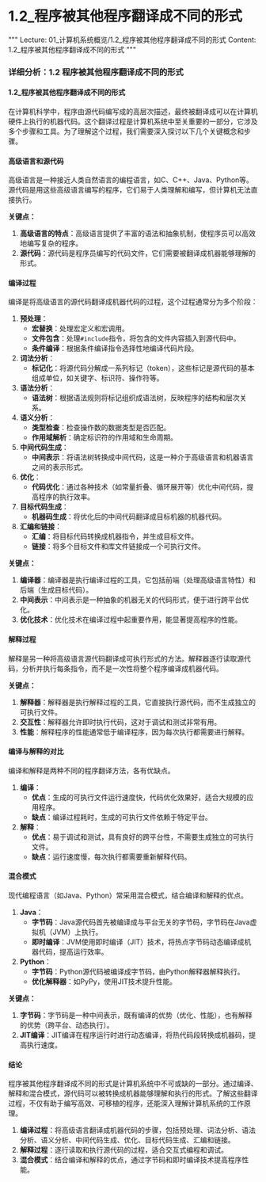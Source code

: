 # 1.2_程序被其他程序翻译成不同的形式

"""
Lecture: 01_计算机系统概览/1.2_程序被其他程序翻译成不同的形式
Content: 1.2_程序被其他程序翻译成不同的形式
"""

### 详细分析：1.2 程序被其他程序翻译成不同的形式

#### 1.2_程序被其他程序翻译成不同的形式

在计算机科学中，程序由源代码编写成的高层次描述，最终被翻译成可以在计算机硬件上执行的机器代码。这个翻译过程是计算机系统中至关重要的一部分，它涉及多个步骤和工具。为了理解这个过程，我们需要深入探讨以下几个关键概念和步骤。

#### 高级语言和源代码

高级语言是一种接近人类自然语言的编程语言，如C、C++、Java、Python等。源代码是用这些高级语言编写的程序，它们易于人类理解和编写，但计算机无法直接执行。

**关键点：**

1. **高级语言的特点**：高级语言提供了丰富的语法和抽象机制，使程序员可以高效地编写复杂的程序。
2. **源代码**：源代码是程序员编写的代码文件，它们需要被翻译成机器能够理解的形式。

#### 编译过程

编译是将高级语言的源代码翻译成机器代码的过程，这个过程通常分为多个阶段：

1. **预处理**：
    - **宏替换**：处理宏定义和宏调用。
    - **文件包含**：处理`#include`指令，将包含的文件内容插入到源代码中。
    - **条件编译**：根据条件编译指令选择性地编译代码片段。
2. **词法分析**：
    - **标记化**：将源代码分解成一系列标记（token），这些标记是源代码的基本组成单位，如关键字、标识符、操作符等。
3. **语法分析**：
    - **语法树**：根据语法规则将标记组织成语法树，反映程序的结构和层次关系。
4. **语义分析**：
    - **类型检查**：检查操作数的数据类型是否匹配。
    - **作用域解析**：确定标识符的作用域和生命周期。
5. **中间代码生成**：
    - **中间表示**：将语法树转换成中间代码，这是一种介于高级语言和机器语言之间的表示形式。
6. **优化**：
    - **代码优化**：通过各种技术（如常量折叠、循环展开等）优化中间代码，提高程序的执行效率。
7. **目标代码生成**：
    - **机器码生成**：将优化后的中间代码翻译成目标机器的机器代码。
8. **汇编和链接**：
    - **汇编**：将目标代码转换成机器指令，并生成目标文件。
    - **链接**：将多个目标文件和库文件链接成一个可执行文件。

**关键点：**

1. **编译器**：编译器是执行编译过程的工具，它包括前端（处理高级语言特性）和后端（生成目标代码）。
2. **中间表示**：中间表示是一种抽象的机器无关的代码形式，便于进行跨平台优化。
3. **优化技术**：优化技术在编译过程中起重要作用，能显著提高程序的性能。

#### 解释过程

解释是另一种将高级语言源代码翻译成可执行形式的方法。解释器逐行读取源代码，分析并执行每条指令，而不是一次性将整个程序编译成机器代码。

**关键点：**

1. **解释器**：解释器是执行解释过程的工具，它直接执行源代码，而不生成独立的可执行文件。
2. **交互性**：解释器允许即时执行代码，这对于调试和测试非常有用。
3. **性能**：解释程序的性能通常低于编译程序，因为每次执行都需要进行解释。

#### 编译与解释的对比

编译和解释是两种不同的程序翻译方法，各有优缺点。

1. **编译**：
    - **优点**：生成的可执行文件运行速度快，代码优化效果好，适合大规模的应用程序。
    - **缺点**：编译过程耗时，生成的可执行文件依赖于特定平台。
2. **解释**：
    - **优点**：易于调试和测试，具有良好的跨平台性，不需要生成独立的可执行文件。
    - **缺点**：运行速度慢，每次执行都需要重新解释代码。

#### 混合模式

现代编程语言（如Java、Python）常采用混合模式，结合编译和解释的优点。

1. **Java**：
    - **字节码**：Java源代码首先被编译成与平台无关的字节码，字节码在Java虚拟机（JVM）上执行。
    - **即时编译**：JVM使用即时编译（JIT）技术，将热点字节码动态编译成机器代码，提高运行效率。
2. **Python**：
    - **字节码**：Python源代码被编译成字节码，由Python解释器解释执行。
    - **优化解释器**：如PyPy，使用JIT技术提升性能。

**关键点：**

1. **字节码**：字节码是一种中间表示，既有编译的优势（优化、性能），也有解释的优势（跨平台、动态执行）。
2. **JIT编译**：JIT编译在程序运行时进行动态编译，将热代码段转换成机器码，提高执行速度。

#### 结论

程序被其他程序翻译成不同的形式是计算机系统中不可或缺的一部分。通过编译、解释和混合模式，源代码可以被转换成机器能够理解和执行的形式。了解这些翻译过程，不仅有助于编写高效、可移植的程序，还能深入理解计算机系统的工作原理。

1. **编译过程**：将高级语言翻译成机器代码的步骤，包括预处理、词法分析、语法分析、语义分析、中间代码生成、优化、目标代码生成、汇编和链接。
2. **解释过程**：逐行读取和执行源代码的过程，适合交互式编程和调试。
3. **混合模式**：结合编译和解释的优点，通过字节码和即时编译技术提高程序性能。
